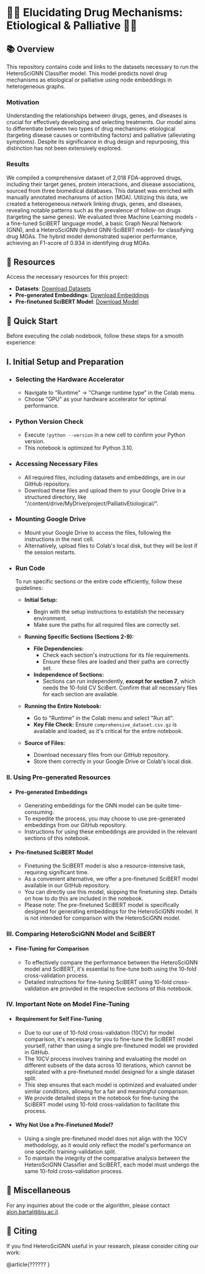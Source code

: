 # 🧬💊 Elucidating Drug Mechanisms: Etiological \& Palliative 💊🧬


## 📚 **Overview**
This repository contains code and links to the datasets necessary to run the HeteroSciGNN Classifier model. This model predicts novel drug mechanisms as etiological or palliative using node embeddings in heterogeneous graphs.

### Motivation
Understanding the relationships between drugs, genes, and diseases is crucial for effectively developing and selecting treatments. Our model aims to differentiate between two types of drug mechanisms: etiological (targeting disease causes or contributing factors) and palliative (alleviating symptoms). Despite its significance in drug design and repurposing, this distinction has not been extensively explored.

### Results
We compiled a comprehensive dataset of 2,018 FDA-approved drugs, including their target genes, protein interactions, and disease associations, sourced from three biomedical databases. This dataset was enriched with manually annotated mechanisms of action (MOA). Utilizing this data, we created a heterogeneous network linking drugs, genes, and diseases, revealing notable patterns such as the prevalence of follow-on drugs (targeting the same genes). We evaluated three Machine Learning models - a fine-tuned SciBERT language model, a basic Graph Neural Network (GNN), and a HeteroSciGNN (hybrid GNN-SciBERT model)- for classifying drug MOAs. The hybrid model demonstrated superior performance, achieving an F1-score of 0.934 in identifying drug MOAs.


## 🔗 **Resources**
Access the necessary resources for this project:

- **Datasets**: [Download Datasets](link-to-datasets)
- **Pre-generated Embeddings**: [Download Embeddings](link-to-embeddings)
- **Pre-finetuned SciBERT Model**: [Download Model](link-to-model)

## 🚀 **Quick Start**
  Before executing the colab nodebook, follow these steps for a smooth experience:

## I. Initial Setup and Preparation
- ### Selecting the Hardware Accelerator
  - Navigate to "Runtime" -> "Change runtime type" in the Colab menu.
  - Choose "GPU" as your hardware accelerator for optimal performance.

- ### Python Version Check
  - Execute `!python --version` in a new cell to confirm your Python version.
  - This notebook is optimized for Python 3.10.

- ### Accessing Necessary Files
  - All required files, including datasets and embeddings, are in our GitHub repository.
  - Download these files and upload them to your Google Drive in a structured directory, like "/content/drive/MyDrive/project/PalliativEtiological/".

- ### Mounting Google Drive
  - Mount your Google Drive to access the files, following the instructions in the next cell.
  - Alternatively, upload files to Colab's local disk, but they will be lost if the session restarts.

- ### Run Code
  To run specific sections or the entire code efficiently, follow these guidelines:
  
  - **Initial Setup:** 
    - Begin with the setup instructions to establish the necessary environment. 
    - Make sure the paths for all required files are correctly set.

  - **Running Specific Sections (Sections 2-9):**
    - **File Dependencies:** 
      - Check each section's instructions for its file requirements.
      - Ensure these files are loaded and their paths are correctly set.
    - **Independence of Sections:** 
      - Sections can run independently, **except for section 7**, which needs the 10-fold CV SciBert. Confirm that all necessary files for each section are available.


  - **Running the Entire Notebook:**
    - Go to "Runtime" in the Colab menu and select "Run all".
    - **Key File Check:** Ensure `comprehensive_dataset.csv.gz` is available and loaded, as it's critical for the entire notebook.

  - **Source of Files:** 
    - Download necessary files from our GitHub repository.
    - Store them correctly in your Google Drive or Colab's local disk.

### **II. Using Pre-generated Resources**
- #### Pre-generated Embeddings
  - Generating embeddings for the GNN model can be quite time-consuming.
  - To expedite the process, you may choose to use pre-generated embeddings from our GitHub repository.
  - Instructions for using these embeddings are provided in the relevant sections of this notebook.

- #### Pre-finetuned SciBERT Model
  - Finetuning the SciBERT model is also a resource-intensive task, requiring significant time.
  - As a convenient alternative, we offer a pre-finetuned SciBERT model available in our GitHub repository.
  - You can directly use this model, skipping the finetuning step. Details on how to do this are included in the notebook.
  - Please note: The pre-finetuned SciBERT model is specifically designed for generating embeddings for the HeteroSciGNN model. It is not intended for comparison with the HeteroSciGNN model.

### **III. Comparing HeteroSciGNN Model and SciBERT**
- #### Fine-Tuning for Comparison
  - To effectively compare the performance between the HeteroSciGNN model and SciBERT, it's essential to fine-tune both using the 10-fold cross-validation process.
  - Detailed instructions for fine-tuning SciBERT using 10-fold cross-validation are provided in the respective sections of this notebook.

### **IV. Important Note on Model Fine-Tuning**
- #### Requirement for Self Fine-Tuning
  - Due to our use of 10-fold cross-validation (10CV) for model comparison, it's necessary for you to fine-tune the SciBERT model yourself, rather than using a single pre-finetuned model we provided in GitHub.
  - The 10CV process involves training and evaluating the model on different subsets of the data across 10 iterations, which cannot be replicated with a pre-finetuned model designed for a single dataset split.
  - This step ensures that each model is optimized and evaluated under similar conditions, allowing for a fair and meaningful comparison.
  - We provide detailed steps in the notebook for fine-tuning the SciBERT model using 10-fold cross-validation to facilitate this process.

- #### Why Not Use a Pre-Finetuned Model?
  - Using a single pre-finetuned model does not align with the 10CV methodology, as it would only reflect the model's performance on one specific training-validation split.
  - To maintain the integrity of the comparative analysis between the HeteroSciGNN Classifier and SciBERT, each model must undergo the same 10-fold cross-validation process.
 
## 📌 **Miscellaneous**
For any inquiries about the code or the algorithm, please contact alon.bartal@biu.ac.il.

## 📖 **Citing**
If you find HeteroSciGNN useful in your research, please consider citing our work:

@article{??????
}
